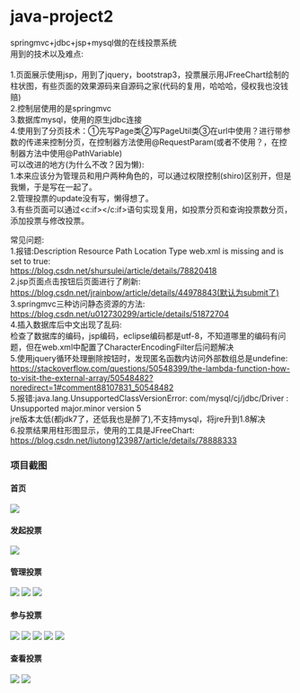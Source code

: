 # java-project2
springmvc+jdbc+jsp+mysql做的在线投票系统<br/>
用到的技术以及难点:<br/><br/>
1.页面展示使用jsp，用到了jquery，bootstrap3，投票展示用JFreeChart绘制的柱状图，有些页面的效果源码来自源码之家(代码的复用，哈哈哈，侵权我也没钱赔)<br/>
2.控制层使用的是springmvc<br/>
3.数据库mysql，使用的原生jdbc连接<br/>
4.使用到了分页技术：①先写Page类②写PageUtil类③在url中使用？进行带参数的传递来控制分页，在控制器方法使用@RequestParam(或者不使用？，在控制器方法中使用@PathVariable)
<br/>
可以改进的地方(为什么不改？因为懒):<br/>
1.本来应该分为管理员和用户两种角色的，可以通过权限控制(shiro)区别开，但是我懒，于是写在一起了。<br/>
2.管理投票的update没有写，懒得想了。<br/>
3.有些页面可以通过<c:if></c:if>语句实现复用，如投票分页和查询投票数分页，添加投票与修改投票。<br/>


常见问题:<br/>
1.报错:Description Resource Path Location	 Type web.xml is missing and <failOnMissingWebXml> is set to true:<br/>
https://blog.csdn.net/shursulei/article/details/78820418<br/>
2.jsp页面点击按钮后页面进行了刷新:<br/>
https://blog.csdn.net/jrainbow/article/details/44978843(默认为submit了)<br/>
3.springmvc三种访问静态资源的方法:<br/>
https://blog.csdn.net/u012730299/article/details/51872704<br/>
4.插入数据库后中文出现了乱码:<br/>
检查了数据库的编码，jsp编码，eclipse编码都是utf-8，不知道哪里的编码有问题，但在web.xml中配置了CharacterEncodingFilter后问题解决<br/>
5.使用jquery循环处理删除按钮时，发现匿名函数内访问外部数组总是undefine:<br/>
https://stackoverflow.com/questions/50548399/the-lambda-function-how-to-visit-the-external-array/50548482?noredirect=1#comment88107831_50548482<br/>
5.报错:java.lang.UnsupportedClassVersionError: com/mysql/cj/jdbc/Driver : Unsupported major.minor version 5<br/>
jre版本太低(都jdk7了，还低我也是醉了),不支持mysql，将jre升到1.8解决<br/>
6.投票结果用柱形图显示，使用的工具是JFreeChart:<br/>
https://blog.csdn.net/liutong123987/article/details/78888333


### 项目截图

#### 首页
<img src="https://github.com/wantao666/java-project2/blob/master/result-Image/1.png?row=true"/>

#### 发起投票
<img src="https://github.com/wantao666/java-project2/blob/master/result-Image/2.png?row=true"/>

#### 管理投票
<img src="https://github.com/wantao666/java-project2/blob/master/result-Image/3.png?row=true"/>
<img src="https://github.com/wantao666/java-project2/blob/master/result-Image/4.png?row=true"/>
<img src="https://github.com/wantao666/java-project2/blob/master/result-Image/5.png?row=true"/>

#### 参与投票
<img src="https://github.com/wantao666/java-project2/blob/master/result-Image/6.png?row=true"/>
<img src="https://github.com/wantao666/java-project2/blob/master/result-Image/7.png?row=true"/>
<img src="https://github.com/wantao666/java-project2/blob/master/result-Image/8.png?row=true"/>
<img src="https://github.com/wantao666/java-project2/blob/master/result-Image/9.png?row=true"/>
<img src="https://github.com/wantao666/java-project2/blob/master/result-Image/10.png?row=true"/>

#### 查看投票
<img src="https://github.com/wantao666/java-project2/blob/master/result-Image/12.png?row=true"/>
<img src="https://github.com/wantao666/java-project2/blob/master/result-Image/11.png?row=true"/>
